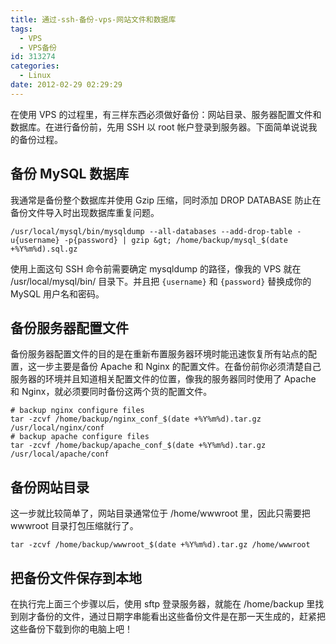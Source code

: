 ```yaml
---
title: 通过-ssh-备份-vps-网站文件和数据库
tags:
  - VPS
  - VPS备份
id: 313274
categories:
  - Linux
date: 2012-02-29 02:29:29
---
```


在使用 VPS 的过程里，有三样东西必须做好备份：网站目录、服务器配置文件和数据库。在进行备份前，先用 SSH 以 root 帐户登录到服务器。下面简单说说我的备份过程。

## 备份 MySQL 数据库

我通常是备份整个数据库并使用 Gzip 压缩，同时添加 DROP DATABASE 防止在备份文件导入时出现数据库重复问题。

```
/usr/local/mysql/bin/mysqldump --all-databases --add-drop-table -u{username} -p{password} | gzip &gt; /home/backup/mysql_$(date +%Y%m%d).sql.gz
```

使用上面这句 SSH 命令前需要确定 mysqldump 的路径，像我的 VPS 就在 /usr/local/mysql/bin/ 目录下。并且把 `{username}` 和 `{password}` 替换成你的 MySQL 用户名和密码。

## 备份服务器配置文件

备份服务器配置文件的目的是在重新布置服务器环境时能迅速恢复所有站点的配置，这一步主要是备份 Apache 和 Nginx 的配置文件。在备份前你必须清楚自己服务器的环境并且知道相关配置文件的位置，像我的服务器同时使用了 Apache 和 Nginx，就必须要同时备份这两个货的配置文件。

```
# backup nginx configure files
tar -zcvf /home/backup/nginx_conf_$(date +%Y%m%d).tar.gz /usr/local/nginx/conf
# backup apache configure files
tar -zcvf /home/backup/apache_conf_$(date +%Y%m%d).tar.gz /usr/local/apache/conf
```

## 备份网站目录

这一步就比较简单了，网站目录通常位于 /home/wwwroot 里，因此只需要把 wwwroot 目录打包压缩就行了。


`tar -zcvf /home/backup/wwwroot_$(date +%Y%m%d).tar.gz /home/wwwroot`


## 把备份文件保存到本地

在执行完上面三个步骤以后，使用 sftp 登录服务器，就能在 /home/backup 里找到刚才备份的文件，通过日期字串能看出这些备份文件是在那一天生成的，赶紧把这些备份下载到你的电脑上吧！